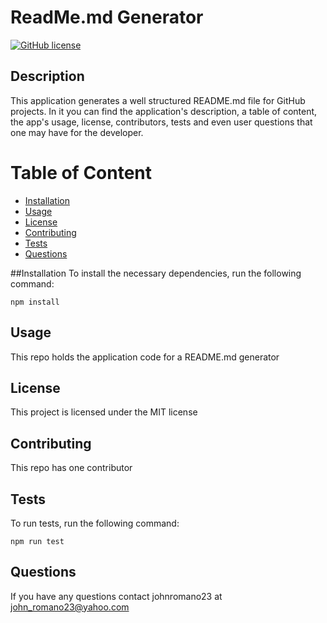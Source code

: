 # ReadMe.md Generator

[![GitHub license](https://img.shields.io/badge/license-MIT-blue.svg)](undefined)

## Description

This application generates a well structured README.md file for GitHub projects. In it you can find the application's description, a table of content, the app's usage, license, contributors, tests and even user questions that one may have for the developer.

# Table of Content

- [Installation](#installation)
- [Usage](#usage)
- [License](#license)
- [Contributing](#contributing)
- [Tests](#tests)
- [Questions](#questions)

##Installation
To install the necessary dependencies, run the following command:

`npm install`

## Usage

This repo holds the application code for a README.md generator

## License

This project is licensed under the MIT license

## Contributing

This repo has one contributor

## Tests

To run tests, run the following command:

`npm run test`

## Questions

If you have any questions contact johnromano23 at john_romano23@yahoo.com

